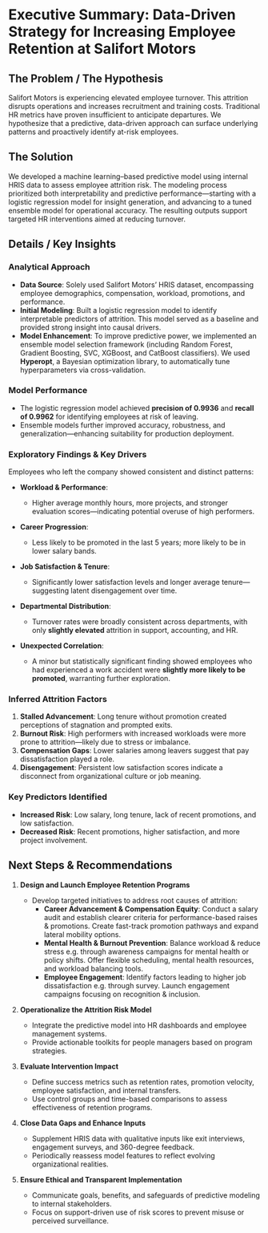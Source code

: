 # Executive Summary: Data-Driven Strategy for Increasing Employee Retention at Salifort Motors

## The Problem / The Hypothesis

Salifort Motors is experiencing elevated employee turnover. This attrition disrupts operations and increases recruitment and training costs. Traditional HR metrics have proven insufficient to anticipate departures. We hypothesize that a predictive, data-driven approach can surface underlying patterns and proactively identify at-risk employees.

## The Solution

We developed a machine learning–based predictive model using internal HRIS data to assess employee attrition risk. The modeling process prioritized both interpretability and predictive performance—starting with a logistic regression model for insight generation, and advancing to a tuned ensemble model for operational accuracy. The resulting outputs support targeted HR interventions aimed at reducing turnover.

## Details / Key Insights

### Analytical Approach

- **Data Source**: Solely used Salifort Motors’ HRIS dataset, encompassing employee demographics, compensation, workload, promotions, and performance.
- **Initial Modeling**: Built a logistic regression model to identify interpretable predictors of attrition. This model served as a baseline and provided strong insight into causal drivers.
- **Model Enhancement**: To improve predictive power, we implemented an ensemble model selection framework (including Random Forest, Gradient Boosting, SVC, XGBoost, and CatBoost classifiers). We used **Hyperopt**, a Bayesian optimization library, to automatically tune hyperparameters via cross-validation.

### Model Performance

- The logistic regression model achieved **precision of 0.9936** and **recall of 0.9962** for identifying employees at risk of leaving.
- Ensemble models further improved accuracy, robustness, and generalization—enhancing suitability for production deployment.

### Exploratory Findings & Key Drivers

Employees who left the company showed consistent and distinct patterns:

- **Workload & Performance**:
  - Higher average monthly hours, more projects, and stronger evaluation scores—indicating potential overuse of high performers.

- **Career Progression**:
  - Less likely to be promoted in the last 5 years; more likely to be in lower salary bands.

- **Job Satisfaction & Tenure**:
  - Significantly lower satisfaction levels and longer average tenure—suggesting latent disengagement over time.

- **Departmental Distribution**:
  - Turnover rates were broadly consistent across departments, with only **slightly elevated** attrition in support, accounting, and HR.

- **Unexpected Correlation**:
  - A minor but statistically significant finding showed employees who had experienced a work accident were **slightly more likely to be promoted**, warranting further exploration.

### Inferred Attrition Factors

1. **Stalled Advancement**: Long tenure without promotion created perceptions of stagnation and prompted exits.
2. **Burnout Risk**: High performers with increased workloads were more prone to attrition—likely due to stress or imbalance.
3. **Compensation Gaps**: Lower salaries among leavers suggest that pay dissatisfaction played a role.
4. **Disengagement**: Persistent low satisfaction scores indicate a disconnect from organizational culture or job meaning.

### Key Predictors Identified

- **Increased Risk**: Low salary, long tenure, lack of recent promotions, and low satisfaction.
- **Decreased Risk**: Recent promotions, higher satisfaction, and more project involvement.

## Next Steps & Recommendations

1. **Design and Launch Employee Retention Programs**
   - Develop targeted initiatives to address root causes of attrition:
     - **Career Advancement & Compensation Equity**: Conduct a salary audit and establish clearer criteria for performance-based raises & promotions. Create fast-track promotion pathways and expand lateral mobility options.
     - **Mental Health & Burnout Prevention**: Balance workload & reduce stress e.g. through awareness campaigns for mental health or policy shifts. Offer flexible scheduling, mental health resources, and workload balancing tools.
     - **Employee Engagement**: Identify factors leading to higher job dissatisfaction e.g. through survey. Launch engagement campaigns focusing on recognition & inclusion.

2. **Operationalize the Attrition Risk Model**
   - Integrate the predictive model into HR dashboards and employee management systems.
   - Provide actionable toolkits for people managers based on program strategies.

3. **Evaluate Intervention Impact**
   - Define success metrics such as retention rates, promotion velocity, employee satisfaction, and internal transfers.
   - Use control groups and time-based comparisons to assess effectiveness of retention programs.

4. **Close Data Gaps and Enhance Inputs**
   - Supplement HRIS data with qualitative inputs like exit interviews, engagement surveys, and 360-degree feedback.
   - Periodically reassess model features to reflect evolving organizational realities.

5. **Ensure Ethical and Transparent Implementation**
   - Communicate goals, benefits, and safeguards of predictive modeling to internal stakeholders.
   - Focus on support-driven use of risk scores to prevent misuse or perceived surveillance.